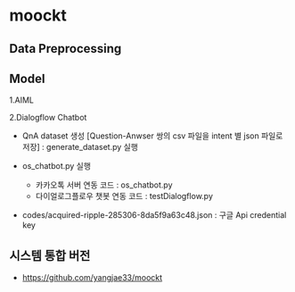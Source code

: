 # moockt

## Data Preprocessing


## Model
  1.AIML
  
  2.Dialogflow Chatbot
   - QnA dataset 생성 [Question-Anwser 쌍의 csv 파일을 intent 별 json 파일로 저장] : generate_dataset.py 실행
   - os_chatbot.py 실행 
  
       - 카카오톡 서버 연동 코드 : os_chatbot.py
       - 다이얼로그플로우 챗봇 연동 코드 : testDialogflow.py 
    
   - codes/acquired-ripple-285306-8da5f9a63c48.json : 구글 Api credential key
  
 

## 시스템 통합 버전
- https://github.com/yangjae33/moockt



